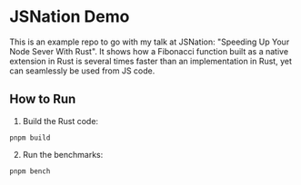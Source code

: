 # JSNation Demo

This is an example repo to go with my talk at JSNation: "Speeding Up Your Node
Sever With Rust". It shows how a Fibonacci function built as a native extension
in Rust is several times faster than an implementation in Rust, yet can
seamlessly be used from JS code.

## How to Run

1. Build the Rust code:

```
pnpm build
```

2. Run the benchmarks:

```
pnpm bench
```
